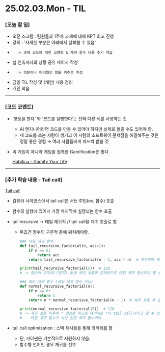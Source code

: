 # 25.02.03.Mon - TIL

### [오늘 할 일]

- 오전 스크럼 : 팀원들과 1주차 과제에 대해 KPT 회고 진행
- 강의 : '자세한 부분은 아래에서 살펴볼 수 있음'
-       -> 과제 코드에 대한 코멘트 & 재귀 함수 내용 추가 학습 
- 설 연휴까지의 상황 공유 페이지 작성
-       -> 의문이나 어려웠던 점을 위주로 작성
- 금일 TIL 작성 및 (개인) 내용 정리
- 개인 학습

---

### [코드 코멘트]

- ‘코딩을 한다’ 와 ‘코드를 실행한다’는 전혀 다른 뇌를 사용하는 것
    - AI 엔지니어라면 코드를 만들 수 있어야 하지만 실제로 돌릴 수도 있어야 함.
    - 내 코드를 쓰는 사람이 생기고 이 사람의 소프트웨어 문제점을 해결해주는 것은 정말 좋은 경험 → 여러 사람들에게 피드백 받을 것
- 꼭 게임이 아니라 게임을 접목한 Gamification은 좋다
    
    [Habitica - Gamify Your Life](https://habitica.com/static/home)
    
---

### [추가 학습 내용 - Tail call]

[Tail call](https://en.wikipedia.org/wiki/Tail_call)

- 컴퓨터 사이언스에서 tail call은 서브 루틴(ex. 함수) 호출
- 함수의 실행에 있어서 가장 마지막에 실행되는 함수 호출
- tail recursive → 테일 재귀적 // tail call을 재귀 호출로 함
    - 무조건 함수의 구문적 끝에 위치해야함.
        
        ```python
        ### 테일 재귀 함수
        def tail_recursive_factorial(n, acc=1):
            if n == 0:
                return acc
            return tail_recursive_factorial(n - 1, acc * n)  # 마지막에 재귀 호출만 있음
        
        print(tail_recursive_factorial(5))  # 120
        # -> 함수의 마지막(구문적) 끝에 재귀 호출만 존재하므로 테일 재귀 함수라고 할 수 있음.
        
        ### 일반 재귀 함수 (테일 재귀 함수 아님)
        def normal_recursive_factorial(n):
            if n == 0:
                return 1
            return n * normal_recursive_factorial(n - 1)  # 재귀 호출 후 곱셈 연산이 남음
        
        print(normal_recursive_factorial(5))  # 120
        # -> 재귀 호출 이후에 * 연산을 하므로 여기서는 *이 tail call이라고 할 수 있으며,
        #    테일 재귀 함수가 아닌 일반 재귀 함수이다. 
        ```
        
- tail call optimization : 스택 재사용을 통해 최적화를 함
    - 단, 파이썬은 기본적으로 지원하지 않음.
    - 함수형 언어인 경우 재귀를 선호
